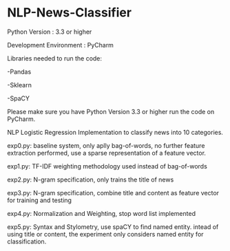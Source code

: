 # NLP-News-Classifier

Python Version : 3.3 or higher

Development Environment : PyCharm

Libraries needed to run the code: 
        
-Pandas

-Sklearn

-SpaCY

Please make sure you have Python Version 3.3 or higher run the code on PyCharm.

NLP Logistic Regression Implementation to classify news into 10 categories.

exp0.py: baseline system, only aplly bag-of-words, no further feature extraction performed, use a sparse representation of a feature vector.

exp1.py: TF-IDF weighting methodology used instead of bag-of-words

exp2.py: N-gram specification, only trains the title of news

exp3.py: N-gram specification, combine title and content as feature vector for training and testing

exp4.py: Normalization and Weighting, stop word list implemented

exp5.py: Syntax and Stylometry, use spaCY to find named entity. intead of using title or content, the experiment only considers named entity for classification.
